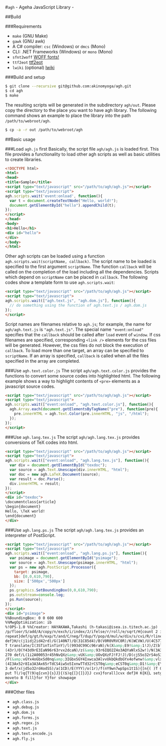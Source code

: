 #`agh` - Ageha JavaScript Library -

##Build

###Requirements

- `make` (GNU Make)
- `gawk` (GNU awk)
- A C# compiler: `csc` (Windows) or `dmcs` (Mono)
- CLI: .NET Frameworks (Windows) or `mono` (Mono)
- `sfnt2woff` [WOFF fonts!](http://people.mozilla.org/~jkew/woff/)
- `ttf2eot` [ttf2eot](https://github.com/metaflop/ttf2eot)
- `lwiki` (optional) [lwiki](https://github.com/akinomyoga/lwiki)

###Build and setup

```bash
$ git clone --recursive git@github.com:akinomyoga/agh.git
$ cd agh
$ make
```

The resulting scripts will be generated in the subdirectory `agh/out`.
Please copy the directory to the place you want to have agh library.
The following command shows an example to place the library into the path `/path/to/webroot/agh`.

```bash
$ cp -a -r out /path/to/webroot/agh
```

##Basic usage

###Load `agh.js` first
Basically, the script file `agh/agh.js` is loaded first.
This file provides a functionality to load other agh scripts as well as basic utilities to create libraries.

```html
<!DOCTYPE html>
<html>
<head>
<title>Sample</title>
<script type="text/javascript" src="/path/to/agh/agh.js"></script>
<script type="text/javascript">
agh.scripts.wait('event:onload', function(){
  var t = document.createTextNode("Hello, world!");
  document.getElementById("hello").appendChild(t);
});
</script>
</head>
<body>
<h1>Hello</h1>
<div id="hello">
</div>
</body>
</html>
```

Other agh scripts can be loaded using a function `agh.scripts.wait(scriptName, callback)`.
The script name to be loaded is specified to the first argument `scriptName`.
The function `callback` will be called on the completion of the load including all the dependencies.
Scripts which depend on `scriptName` can be placed in `callback`.
The following codes show a template form to use `agh.scripts.wait`:

```html
<script type="text/javascript" src="/path/to/agh/agh.js"></script>
<script type="text/javascript">
agh.scripts.wait(["agh.text.js", "agh.dom.js"], function(){
  // do something using the function of agh.text.js / agh.dom.js
});
</script>
```

Script names are filenames relative to `agh.js`;
for example, the name for `agh/agh.text.js` is `"agh.text.js"`.
The special name `"event:onload"` specifies that the `callback` should be called after `load` event of `window`.
If css filenames are specified, corresponding `<link />` elements for the css files will be generated.
However, the css files do not block the execution of `callback`.
To load more than one target, an array can be specified to `scriptName`.
If an array is specified, `callback` is called when all the files specified in the array are completed.


###Use `agh.text.color.js`
The script `agh/agh.text.color.js` provides the functions to convert some source codes into highlighted html.
The following example shows a way to highlight contents of `<pre>` elements as a javascript source codes.

```html
<script type="text/javascript" src="/path/to/agh/agh.js"></script>
<script type="text/javascript">
agh.scripts.wait(["event:onload", "agh.text.color.js"], function(){
  agh.Array.each(document.getElementsByTagName("pre"), function(pre){
    pre.innerHTML = agh.Text.Color(pre.innerHTML, "js", "/html");
  });
});
</script>
```

###Use `agh.lang.tex.js`
The script `agh/agh.lang.tex.js` provides conversions of TeX codes into html.

```html
<script type="text/javascript" src="/path/to/agh/agh.js"></script>
<script type="text/javascript">
agh.scripts.wait(["event:onload", "agh.lang.tex.js"], function(){
  var div = document.getElementById("texdoc");
  var source = agh.Text.Unescape(div.innerHTML, "html");
  var doc = new agh.LaTeX.Document(source);
  var result = doc.Parse();
  div.innerHTML = result;
});
</script>
<div id="texdoc">
\documentclass{article}
\begin{document}
Hello, \TeX world!
\end{document}
</div>
```

###Use `agh.lang.ps.js`
The script `agh/agh.lang.tex.js` provides an interpreter of PostScript.

```html
<script type="text/javascript" src="/path/to/agh/agh.js"></script>
<script type="text/javascript">
agh.scripts.wait(["event:onload", "agh.lang.ps.js"], function(){
  var psimage = document.getElementById("psimage");
  var source = agh.Text.Unescape(psimage.innerHTML, "html");
  var ps = new agh.PostScript.Processor({
    target: psimage,
    bb: [0,0,610,790],
    size: ['500px','500px']
  });
  ps.graphics.SetBoundingBox(0,0,610,790);
  ps.outstream=console.log;
  ps.Run(source);
});
</script>
<div id="psimage">
%%BoundingBox: 0 0 600 600
%%MwgOptimization: ib
%!OPS-1.0 %%Creator: HAYAKAWA,Takashi (h-takasi@isea.is.titech.ac.jp)
/p/floor/S/add/A/copy/n/exch/i/index/J/ifelse/r/roll/e/sqrt/H{count 2 idiv exch
repeat}def/q/gt/h/exp/t/and/C/neg/T/dup/Y/pop/d/mul/w/div/s/cvi/R/rlineto{load
def}H/c(j1idj2id42rd)/G(140N7)/Q(31C85d4)/B(V0R0VRVC0R)/K(WCVW)/U(4C577d7)300
T translate/I(3STinTinTinY)/l(993dC99Cc96raN)/k(X&amp;E9!&amp;1!J)/Z(blxC1SdC9n5dh)/j
(43r)/O(Y43d9rE3IaN96r63rvx2dcaN)/z(&amp;93r6IQO2Z4o3AQYaNlxS2w!)/N(3A3Axe1nwc)/W
270 def/L(1i2A00053r45hNvQXz&amp;vUX&amp;UOvQXzFJ!FJ!J)/D(cjS5o32rS4oS3o)/v(6A)/b(7o)
/F(&amp;vGYx4oGbxSd0nq&amp;3IGbxSGY4Ixwca3AlvvUkbQkdbGYx4ofwnw!&amp;vlx2w13wSb8Z4wS!J!)/X
(4I3Ax52r8Ia3A3Ax65rTdCS4iw5o5IxnwTTd32rCST0q&amp;eCST0q&amp;D1!&amp;EYE0!J!&amp;EYEY0!J0q)/V
3 def/x(jd5o32rd4odSS)/a(1CD)/E(YYY)/o(1r)/f(nY9wn7wpSps1t1S){[n{( )T 0 4 3 r
put T(/)q{T(9)q{cvn}{s}J}{($)q{[}{]}J}J cvx}forall]cvx def}H K{K{L setgray
moveto B fill}for Y}for showpage
</div>
```

###Other files

- `agh.class.js`
- `agh.debug.js`
- `agh.dom.js`
- `agh.forms.js`
- `agh.regex.js`
- `agh.text.js`
- `agh.text.encode.js`
- `agh.fly.js`
